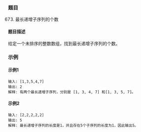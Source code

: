 ### 题目
673. 最长递增子序列的个数

#### 题目描述
给定一个未排序的整数数组，找到最长递增子序列的个数。

### 示例

#### 示例1
```config
输入: [1,3,5,4,7]
输出: 2
解释: 有两个最长递增子序列，分别是 [1, 3, 4, 7] 和[1, 3, 5, 7]。
```

#### 示例2
```config
输入: [2,2,2,2,2]
输出: 5
解释: 最长递增子序列的长度是1，并且存在5个子序列的长度为1，因此输出5。
```

